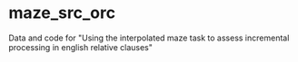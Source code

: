 # maze_src_orc
Data and code for "Using the interpolated maze task to assess incremental processing in english relative clauses"
